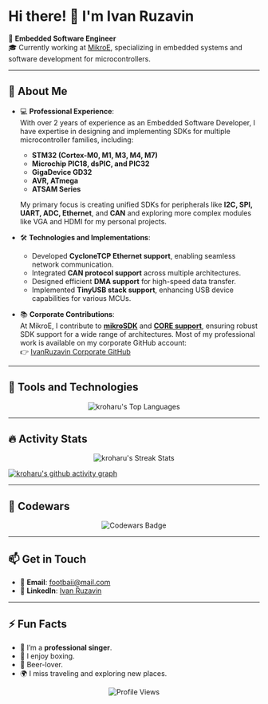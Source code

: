 # Hi there! 👋 I'm Ivan Ruzavin  

🌟 **Embedded Software Engineer**  
🎓 Currently working at [MikroE](https://www.mikroe.com), specializing in embedded systems and software development for microcontrollers.  

---

## 🚀 About Me  

- 💻 **Professional Experience**:  
  With over 2 years of experience as an Embedded Software Developer, I have expertise in designing and implementing SDKs for multiple microcontroller families, including:  
  - **STM32 (Cortex-M0, M1, M3, M4, M7)**  
  - **Microchip PIC18, dsPIC, and PIC32**  
  - **GigaDevice GD32**  
  - **AVR, ATmega**  
  - **ATSAM Series**  

  My primary focus is creating unified SDKs for peripherals like **I2C, SPI, UART, ADC, Ethernet**, and **CAN** and exploring more complex modules like VGA and HDMI for my personal projects.  

- 🛠️ **Technologies and Implementations**:  
  - Developed **CycloneTCP Ethernet support**, enabling seamless network communication.  
  - Integrated **CAN protocol support** across multiple architectures.  
  - Designed efficient **DMA support** for high-speed data transfer.  
  - Implemented **TinyUSB stack support**, enhancing USB device capabilities for various MCUs.  

- 📚 **Corporate Contributions**:  
  At MikroE, I contribute to **[mikroSDK](https://github.com/MikroElektronika/mikrosdk_v2)** and **[CORE support](https://github.com/MikroElektronika/core_packages)**, ensuring robust SDK support for a wide range of architectures.
  Most of my professional work is available on my corporate GitHub account:  
  👉 [IvanRuzavin Corporate GitHub](https://github.com/IvanRuzavin)  

---

## 🔧 Tools and Technologies  

<p align="center">
  <img src="https://github-readme-stats.vercel.app/api/top-langs/?username=kroharu&layout=compact&theme=graywhite&hide_border=true&hide=objective-c&langs_count=7" alt="kroharu's Top Languages" />
</p>

---

## 🔥 Activity Stats  

<p align="center">
  <img src="https://github-readme-streak-stats.herokuapp.com?user=IvanRuzavin&theme=graywhite&hide_border=true&date_format=j%20M%5B%20Y%5D&ring=CCEF00&fire=FF4E15" alt="kroharu's Streak Stats" />
</p>

[![kroharu's github activity graph](https://github-readme-activity-graph.vercel.app/graph?username=IvanRuzavin&theme=github-compact)](https://github.com/ashutosh00710/github-readme-activity-graph)

---

## 🎯 Codewars  

<p align="center">
  <img src="https://www.codewars.com/users/ladrian/badges/large?logo=false" alt="Codewars Badge" />
</p>

---

## 📫 Get in Touch  

- 📧 **Email**: [footbaii@mail.com](mailto:footbaii@mail.com)  
- 💼 **LinkedIn**: [Ivan Ruzavin](https://www.linkedin.com/in/ivan-ruzavin-825b20251/) 

---

## ⚡ Fun Facts  

- 🎵 I’m a **professional singer**.  
- 🥊 I enjoy boxing.  
- 🍺 Beer-lover.  
- 🌍 I miss traveling and exploring new places.  

<p align="center">
  <img src="https://komarev.com/ghpvc/?username=kroharu&style=for-the-badge&color=CCEF00" alt="Profile Views" />
</p>
